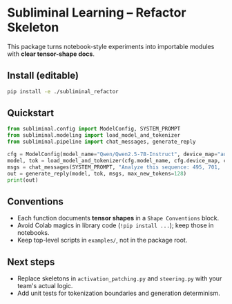 # Subliminal Learning – Refactor Skeleton

This package turns notebook-style experiments into importable modules with **clear tensor-shape docs**.

## Install (editable)
```bash
pip install -e ./subliminal_refactor
```

## Quickstart
```python
from subliminal.config import ModelConfig, SYSTEM_PROMPT
from subliminal.modeling import load_model_and_tokenizer
from subliminal.pipeline import chat_messages, generate_reply

cfg = ModelConfig(model_name="Qwen/Qwen2.5-7B-Instruct", device_map="auto", load_in_4bit=True)
model, tok = load_model_and_tokenizer(cfg.model_name, cfg.device_map, cfg.load_in_4bit)
msgs = chat_messages(SYSTEM_PROMPT, "Analyze this sequence: 495, 701, ...")
out = generate_reply(model, tok, msgs, max_new_tokens=128)
print(out)
```

## Conventions
- Each function documents **tensor shapes** in a `Shape Conventions` block.
- Avoid Colab magics in library code (`!pip install ...`); keep those in notebooks.
- Keep top-level scripts in `examples/`, not in the package root.

## Next steps
- Replace skeletons in `activation_patching.py` and `steering.py` with your team's actual logic.
- Add unit tests for tokenization boundaries and generation determinism.
